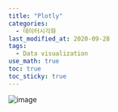 ```yaml
---
title: "Plotly"
categories: 
  - 데이터시각화
last_modified_at: 2020-09-28
tags:
  - Data visualization
use_math: true
toc: true
toc_sticky: true
---
```



![image](https://prismic-io.s3.amazonaws.com/plotly-marketing-website/bd1f702a-b623-48ab-a459-3ee92a7499b4_logo-plotly.svg)